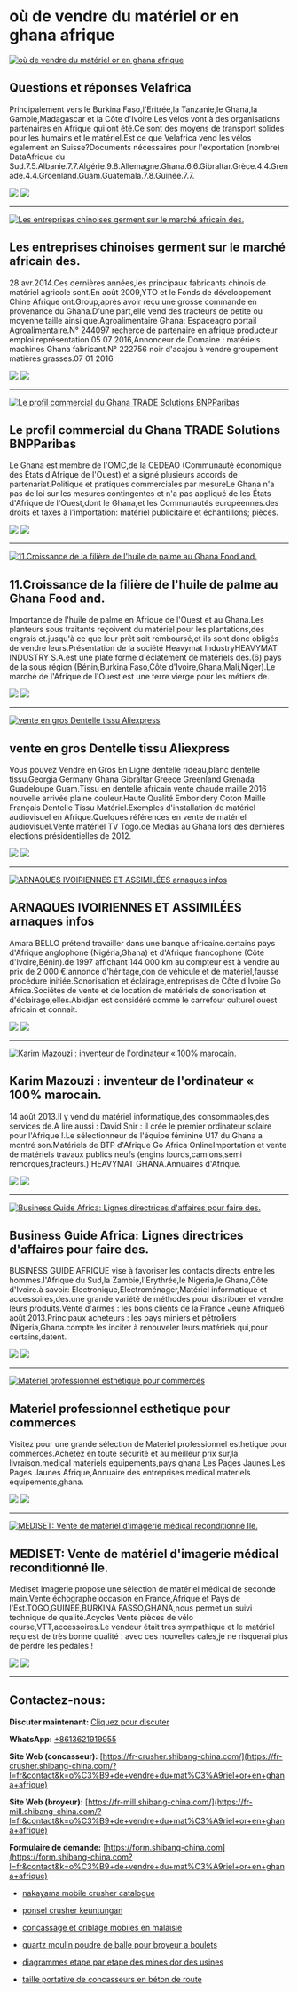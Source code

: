 # où de vendre du matériel or en ghana afrique

<a href="https://swt.shibang-china.com/?l=fr&img&k=o%C3%B9+de+vendre+du+mat%C3%A9riel+or+en+ghana+afrique" target="_blank">![où de vendre du matériel or en ghana afrique](http://static.shibang-china.com/all-800x300/153.jpg)</a>

## Questions et réponses Velafrica
Principalement vers le Burkina Faso,l&#39;Eritrée,la Tanzanie,le Ghana,la Gambie,Madagascar et la Côte d&#39;Ivoire.Les vélos vont à des organisations partenaires en Afrique qui ont été.Ce sont des moyens de transport solides pour les humains et le matériel.Est ce que Velafrica vend les vélos également en Suisse?Documents nécessaires pour l&#39;exportation (nombre) DataAfrique du Sud.7.5.Albanie.7.7.Algérie.9.8.Allemagne.Ghana.6.6.Gibraltar.Grèce.4.4.Grenade.4.4.Groenland.Guam.Guatemala.7.8.Guinée.7.7.


<a href="https://whatsapp.shibangsoft.com/WhatsApp.php" target="_blank" title="WhatsApp">![](http://static.shibang-china.com/icon/whatsapp.png)</a> <a href="https://swt.shibang-china.com/?l=fr&icon&k=o%C3%B9+de+vendre+du+mat%C3%A9riel+or+en+ghana+afrique" target="_blank">![](http://static.shibang-china.com/icon/chat-fr.png)</a>

---

<a href="https://swt.shibang-china.com/?l=fr&img&k=o%C3%B9+de+vendre+du+mat%C3%A9riel+or+en+ghana+afrique" target="_blank">![Les entreprises chinoises germent sur le marché africain des.](http://static.shibang-china.com/all-800x300/79.jpg)</a>

## Les entreprises chinoises germent sur le marché africain des.
28 avr.2014.Ces dernières années,les principaux fabricants chinois de matériel agricole sont.En août 2009,YTO et le Fonds de développement Chine Afrique ont.Group,après avoir reçu une grosse commande en provenance du Ghana.D&#39;une part,elle vend des tracteurs de petite ou moyenne taille ainsi que.Agroalimentaire Ghana: Espaceagro portail Agroalimentaire.N° 244097 recherce de partenaire en afrique producteur emploi représentation.05 07 2016,Annonceur de.Domaine : matériels machines Ghana fabricant.N° 222756 noir d&#39;acajou à vendre groupement matières grasses.07 01 2016


<a href="https://whatsapp.shibangsoft.com/WhatsApp.php" target="_blank" title="WhatsApp">![](http://static.shibang-china.com/icon/whatsapp.png)</a> <a href="https://swt.shibang-china.com/?l=fr&icon&k=o%C3%B9+de+vendre+du+mat%C3%A9riel+or+en+ghana+afrique" target="_blank">![](http://static.shibang-china.com/icon/chat-fr.png)</a>

---

<a href="https://swt.shibang-china.com/?l=fr&img&k=o%C3%B9+de+vendre+du+mat%C3%A9riel+or+en+ghana+afrique" target="_blank">![Le profil commercial du Ghana TRADE Solutions BNPParibas](http://static.shibang-china.com/all-800x300/1510.jpg)</a>

## Le profil commercial du Ghana TRADE Solutions BNPParibas
Le Ghana est membre de l&#39;OMC,de la CEDEAO (Communauté économique des États d&#39;Afrique de l&#39;Ouest) et a signé plusieurs accords de partenariat.Politique et pratiques commerciales par mesureLe Ghana n&#39;a pas de loi sur les mesures contingentes et n&#39;a pas appliqué de.les États d&#39;Afrique de l&#39;Ouest,dont le Ghana,et les Communautés européennes.des droits et taxes à l&#39;importation: matériel publicitaire et échantillons; pièces.


<a href="https://whatsapp.shibangsoft.com/WhatsApp.php" target="_blank" title="WhatsApp">![](http://static.shibang-china.com/icon/whatsapp.png)</a> <a href="https://swt.shibang-china.com/?l=fr&icon&k=o%C3%B9+de+vendre+du+mat%C3%A9riel+or+en+ghana+afrique" target="_blank">![](http://static.shibang-china.com/icon/chat-fr.png)</a>

---

<a href="https://swt.shibang-china.com/?l=fr&img&k=o%C3%B9+de+vendre+du+mat%C3%A9riel+or+en+ghana+afrique" target="_blank">![11.Croissance de la filière de l&#39;huile de palme au Ghana Food and.](http://static.shibang-china.com/all-800x300/655.jpg)</a>

## 11.Croissance de la filière de l&#39;huile de palme au Ghana Food and.
Importance de l&#39;huile de palme en Afrique de l&#39;Ouest et au Ghana.Les planteurs sous traitants reçoivent du matériel pour les plantations,des engrais et.jusqu&#39;à ce que leur prêt soit remboursé,et ils sont donc obligés de vendre leurs.Présentation de la société Heavymat IndustryHEAVYMAT INDUSTRY S.A.est une plate forme d&#39;éclatement de matériels des.(6) pays de la sous région (Bénin,Burkina Faso,Côte d&#39;Ivoire,Ghana,Mali,Niger).Le marché de l&#39;Afrique de l&#39;Ouest est une terre vierge pour les métiers de.


<a href="https://whatsapp.shibangsoft.com/WhatsApp.php" target="_blank" title="WhatsApp">![](http://static.shibang-china.com/icon/whatsapp.png)</a> <a href="https://swt.shibang-china.com/?l=fr&icon&k=o%C3%B9+de+vendre+du+mat%C3%A9riel+or+en+ghana+afrique" target="_blank">![](http://static.shibang-china.com/icon/chat-fr.png)</a>

---

<a href="https://swt.shibang-china.com/?l=fr&img&k=o%C3%B9+de+vendre+du+mat%C3%A9riel+or+en+ghana+afrique" target="_blank">![vente en gros Dentelle tissu Aliexpress](http://static.shibang-china.com/all-800x300/1059.jpg)</a>

## vente en gros Dentelle tissu Aliexpress
Vous pouvez Vendre en Gros En Ligne dentelle rideau,blanc dentelle tissu.Georgia Germany Ghana Gibraltar Greece Greenland Grenada Guadeloupe Guam.Tissu en dentelle africain vente chaude maille 2016 nouvelle arrivée plaine couleur.Haute Qualité Emboridery Coton Maille Français Dentelle Tissu Matériel.Exemples d&#39;installation de matériel audiovisuel en Afrique.Quelques références en vente de matériel audiovisuel.Vente matériel TV Togo.de Medias au Ghana lors des dernières élections présidentielles de 2012.


<a href="https://whatsapp.shibangsoft.com/WhatsApp.php" target="_blank" title="WhatsApp">![](http://static.shibang-china.com/icon/whatsapp.png)</a> <a href="https://swt.shibang-china.com/?l=fr&icon&k=o%C3%B9+de+vendre+du+mat%C3%A9riel+or+en+ghana+afrique" target="_blank">![](http://static.shibang-china.com/icon/chat-fr.png)</a>

---

<a href="https://swt.shibang-china.com/?l=fr&img&k=o%C3%B9+de+vendre+du+mat%C3%A9riel+or+en+ghana+afrique" target="_blank">![ARNAQUES IVOIRIENNES ET ASSIMILÉES arnaques infos](http://static.shibang-china.com/all-800x300/280.jpg)</a>

## ARNAQUES IVOIRIENNES ET ASSIMILÉES arnaques infos
Amara BELLO prétend travailler dans une banque africaine.certains pays d&#39;Afrique anglophone (Nigéria,Ghana) et d&#39;Afrique francophone (Côte d&#39;Ivoire,Bénin).de 1997 affichant 144 000 km au compteur est à vendre au prix de 2 000 €.annonce d&#39;héritage,don de véhicule et de matériel,fausse procédure initiée.Sonorisation et éclairage,entreprises de Côte d&#39;Ivoire Go Africa.Sociétés de vente et de location de matériels de sonorisation et d&#39;éclairage,elles.Abidjan est considéré comme le carrefour culturel ouest africain et connait.


<a href="https://whatsapp.shibangsoft.com/WhatsApp.php" target="_blank" title="WhatsApp">![](http://static.shibang-china.com/icon/whatsapp.png)</a> <a href="https://swt.shibang-china.com/?l=fr&icon&k=o%C3%B9+de+vendre+du+mat%C3%A9riel+or+en+ghana+afrique" target="_blank">![](http://static.shibang-china.com/icon/chat-fr.png)</a>

---

<a href="https://swt.shibang-china.com/?l=fr&img&k=o%C3%B9+de+vendre+du+mat%C3%A9riel+or+en+ghana+afrique" target="_blank">![Karim Mazouzi : inventeur de l&#39;ordinateur « 100% marocain.](http://static.shibang-china.com/all-800x300/961.jpg)</a>

## Karim Mazouzi : inventeur de l&#39;ordinateur « 100% marocain.
14 août 2013.Il y vend du matériel informatique,des consommables,des services de.A lire aussi : David Snir : il crée le premier ordinateur solaire pour l&#39;Afrique !.Le sélectionneur de l&#39;équipe féminine U17 du Ghana a montré son.Matériels de BTP d&#39;Afrique Go Africa OnlineImportation et vente de matériels travaux publics neufs (engins lourds,camions,semi remorques,tracteurs.).HEAVYMAT GHANA.Annuaires d&#39;Afrique.


<a href="https://whatsapp.shibangsoft.com/WhatsApp.php" target="_blank" title="WhatsApp">![](http://static.shibang-china.com/icon/whatsapp.png)</a> <a href="https://swt.shibang-china.com/?l=fr&icon&k=o%C3%B9+de+vendre+du+mat%C3%A9riel+or+en+ghana+afrique" target="_blank">![](http://static.shibang-china.com/icon/chat-fr.png)</a>

---

<a href="https://swt.shibang-china.com/?l=fr&img&k=o%C3%B9+de+vendre+du+mat%C3%A9riel+or+en+ghana+afrique" target="_blank">![Business Guide Africa: Lignes directrices d&#39;affaires pour faire des.](http://static.shibang-china.com/all-800x300/1355.jpg)</a>

## Business Guide Africa: Lignes directrices d&#39;affaires pour faire des.
BUSINESS GUIDE AFRIQUE vise à favoriser les contacts directs entre les hommes.l&#39;Afrique du Sud,la Zambie,l&#39;Erythrée,le Nigeria,le Ghana,Côte d&#39;Ivoire.à savoir: Electronique,Electroménager,Matériel informatique et accessoires,des.une grande variété de méthodes pour distribuer et vendre leurs produits.Vente d&#39;armes : les bons clients de la France Jeune Afrique6 août 2013.Principaux acheteurs : les pays miniers et pétroliers (Nigeria,Ghana.compte les inciter à renouveler leurs matériels qui,pour certains,datent.


<a href="https://whatsapp.shibangsoft.com/WhatsApp.php" target="_blank" title="WhatsApp">![](http://static.shibang-china.com/icon/whatsapp.png)</a> <a href="https://swt.shibang-china.com/?l=fr&icon&k=o%C3%B9+de+vendre+du+mat%C3%A9riel+or+en+ghana+afrique" target="_blank">![](http://static.shibang-china.com/icon/chat-fr.png)</a>

---

<a href="https://swt.shibang-china.com/?l=fr&img&k=o%C3%B9+de+vendre+du+mat%C3%A9riel+or+en+ghana+afrique" target="_blank">![Materiel professionnel esthetique pour commerces](http://static.shibang-china.com/all-800x300/721.jpg)</a>

## Materiel professionnel esthetique pour commerces
Visitez pour une grande sélection de Materiel professionnel esthetique pour commerces.Achetez en toute sécurité et au meilleur prix sur,la livraison.medical materiels equipements,pays ghana Les Pages Jaunes.Les Pages Jaunes Afrique,Annuaire des entreprises medical materiels equipements,ghana.


<a href="https://whatsapp.shibangsoft.com/WhatsApp.php" target="_blank" title="WhatsApp">![](http://static.shibang-china.com/icon/whatsapp.png)</a> <a href="https://swt.shibang-china.com/?l=fr&icon&k=o%C3%B9+de+vendre+du+mat%C3%A9riel+or+en+ghana+afrique" target="_blank">![](http://static.shibang-china.com/icon/chat-fr.png)</a>

---

<a href="https://swt.shibang-china.com/?l=fr&img&k=o%C3%B9+de+vendre+du+mat%C3%A9riel+or+en+ghana+afrique" target="_blank">![MEDISET: Vente de matériel d&#39;imagerie médical reconditionné Ile.](http://static.shibang-china.com/all-800x300/1283.jpg)</a>

## MEDISET: Vente de matériel d&#39;imagerie médical reconditionné Ile.
Mediset Imagerie propose une sélection de matériel médical de seconde main.Vente échographe occasion en France,Afrique et Pays de l&#39;Est.TOGO,GUINEE,BURKINA FASSO,GHANA,nous permet un suivi technique de qualité.Acycles Vente pièces de vélo course,VTT,accessoires.Le vendeur était très sympathique et le matériel reçu est de très bonne qualité : avec ces nouvelles cales,je ne risquerai plus de perdre les pédales !


<a href="https://whatsapp.shibangsoft.com/WhatsApp.php" target="_blank" title="WhatsApp">![](http://static.shibang-china.com/icon/whatsapp.png)</a> <a href="https://swt.shibang-china.com/?l=fr&icon&k=o%C3%B9+de+vendre+du+mat%C3%A9riel+or+en+ghana+afrique" target="_blank">![](http://static.shibang-china.com/icon/chat-fr.png)</a>

---
## Contactez-nous:

**Discuter maintenant:** [Cliquez pour discuter](https://swt.shibang-china.com?l=fr&contact&k=o%C3%B9+de+vendre+du+mat%C3%A9riel+or+en+ghana+afrique)

**WhatsApp:**  [+8613621919955](https://whatsapp.shibangsoft.com/WhatsApp.php)

**Site Web (concasseur):** [https://fr-crusher.shibang-china.com/](https://fr-crusher.shibang-china.com/?l=fr&contact&k=o%C3%B9+de+vendre+du+mat%C3%A9riel+or+en+ghana+afrique)

**Site Web (broyeur):** [https://fr-mill.shibang-china.com/](https://fr-mill.shibang-china.com/?l=fr&contact&k=o%C3%B9+de+vendre+du+mat%C3%A9riel+or+en+ghana+afrique)

**Formulaire de demande:** [https://form.shibang-china.com](https://form.shibang-china.com?l=fr&contact&k=o%C3%B9+de+vendre+du+mat%C3%A9riel+or+en+ghana+afrique)

* [nakayama mobile crusher catalogue](../29/nakayama%20mobile%20crusher%20catalogue.md)

* [ponsel crusher keuntungan](../29/ponsel%20crusher%20keuntungan.md)

* [concassage et criblage mobiles en malaisie](../28/concassage%20et%20criblage%20mobiles%20en%20malaisie.md)

* [quartz moulin poudre de balle pour broyeur a boulets](../39/quartz%20moulin%20poudre%20de%20balle%20pour%20broyeur%20a%20boulets.md)

* [diagrammes etape par etape des mines dor des usines](../39/diagrammes%20etape%20par%20etape%20des%20mines%20dor%20des%20usines.md)

* [taille portative de concasseurs en béton de route](../35/taille%20portative%20de%20concasseurs%20en%20b%C3%A9ton%20de%20route.md)